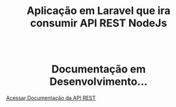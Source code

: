 <center><h1>Aplicação em Laravel que ira consumir API REST NodeJs</h1></center>
<br>
<br>
<center><h1>Documentação em Desenvolvimento...</h1></center>
    <p><a href="https://documenter.getpostman.com/view/9798213/TVKHUvUi" target="_blank">Acessar Documentação da API REST</a></p>